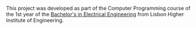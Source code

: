 This project was developed as part of the Computer Programming course of the 1st year of the [Bachelor's in Electrical Engineering](https://www.isel.pt/en/curso/bsc-degree/electrical-engineering) from Lisbon Higher Institute of Engineering.
